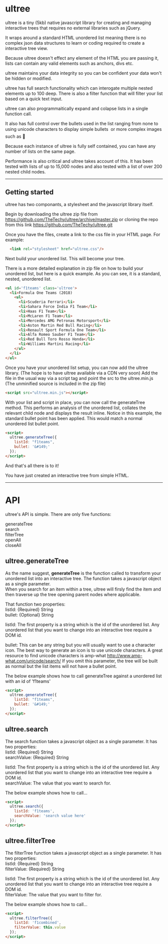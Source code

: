 # ultree
ultree is a tiny (5kb) native javascript library for creating and managing interactive trees that requires no external libraries such as jQuery.

It wraps around a standard HTML unordered list meaning there is no complex json data structures to learn or coding required to create a interactive tree view.

Because ultree doesn't effect any element of the HTML you are passing it, lists can contain any valid elements such as anchors, divs etc. 

ultree maintains your data integrity so you can be confident your data won't be hidden or modified.

ultree has full search functionality which can interogate multiple nested elements up to 100 deep. There is also a filter function that will filter your list based on a quick text input.

ultree can also programmaitically expand and colapse lists in a single function call.

It also has full control over the bullets used in the list ranging from none to using unicode characters to display simple bullets &#149; or more complex images such as &#129412;

Because each instance of ultree is fully self contained, you can have any number of lists on the same page.

Performance is also critical and ultree takes account of this. It has been tested with lists of up to 15,000 nodes and also tested with a list of over 200 nested child nodes.
***
## Getting started
ultree has two componants, a stylesheet and the javascript library itself.

Begin by downloading the ultree zip file from https://github.com/TheTechy/ultree/archive/master.zip or cloning the repo from this link https://github.com/TheTechy/ultree.git

Once you have the files, create a link to the css file in your HTML page. For example:
```HTML
  <link rel="stylesheet" href="ultree.css"/>
```
Next build your unordered list. This will become your tree.

There is a more detailed explanation in zip file on how to build your unordered list, but here is a quick example. As you can see, it is a standard, nested, unordered list.
```HTML
<ul id='f1teams' class='ultree'>
  <li>Formula One Teams (2018)
    <ul>
      <li>Scuderia Ferrari</li>
      <li>Sahara Force India F1 Team</li>
      <li>Haas F1 Team</li>
      <li>McLaren F1 Team</li>
      <li>Mercedes AMG Petronas Motorsport</li>
      <li>Aston Martin Red Bull Racing</li>
      <li>Renault Sport Formula One Team</li>
      <li>Alfa Romeo Sauber F1 Team</li>
      <li>Red Bull Toro Rosso Honda</li>
      <li>Williams Martini Racing</li>
    </ul>
  </li>
</ul>
```
Once you have your unordered list setup, you can now add the ultree library.
(The hope is to have ultree available via a CDN very soon) Add the file in the usual way via a script tag and point the src to the ultree.min.js (The unminified source is included in the zip file)
```HTML
<script src="ultree.min.js"></script>
```
With your list and script in place, you can now call the generateTree method. This performs an analysis of the unordered list, collates the relevant child node and displays the result inline. Notice in this example, the standard bullet point has been applied. This would match a normal unordered list bullet point.
```HTML
<script>
  ultree.generateTree({
    listId: "f1teams",
    bullet: '&#149;'
  });
</script>
```

And that's all there is to it!

You have just created an interactive tree from simple HTML.
***
# API
ultree's API is simple. There are only five functions:

generateTree  
search  
filterTree  
openAll  
closeAll

## ultree.generateTree
As the name suggest, **generateTree** is the function called to transform your unordered list into an interactive tree. The function takes a javascript object as a single parameter.  
When you search for an item within a tree, ultree will firsly find the item and then traverse up the tree opening parent nodes where applicable.

That function two properties:  
  listId: {Required} String  
  bullet: {Optional} String

listId: The first property is a string which is the id of the unordered list. Any unordered list that you want to change into an interactive tree require a DOM id.  

bullet: This can be any string but you will usually want to use a character icon. The best way to generate an icon is to use unicode characters. A great resource to find unicode characters is amp-what http://www.amp-what.com/unicode/search/ If you omit this parameter, the tree will be built as normal but the list items will not have a bullet point.  

The below example shows how to call generateTree against a unordered list with an id of 'f1teams'
```HTML
<script>
  ultree.generateTree({
    listId: "f1teams",
    bullet: '&#149;'
  });
</script>
```  
## ultree.search  
The search function takes a javascript object as a single parameter. It has two properties:  
  listId:       {Required} String  
  searchValue:  {Required} String  

listId: The first property is a string which is the id of the unordered list. Any unordered list that you want to change into an interactive tree require a DOM id.  
searchValue: The value that you want to search for.

The below example shows how to call...

```HTML
<script>
  ultree.search({
    listId: 'f1teams',
    searchValue: 'search value here'
  });
</script>
```

## ultree.filterTree
The filterTree function takes a javascript object as a single parameter. It has two properties:  
  listId:       {Required} String  
  filterValue:  {Required} String  

listId: The first property is a string which is the id of the unordered list. Any unordered list that you want to change into an interactive tree require a DOM id.  
filterValue: The value that you want to filter for.  

The below example shows how to call...  
```HTML
<script>
  ultree.filterTree({
    listId: 'f1combined',
    filterValue: this.value
  });
</script>
```
